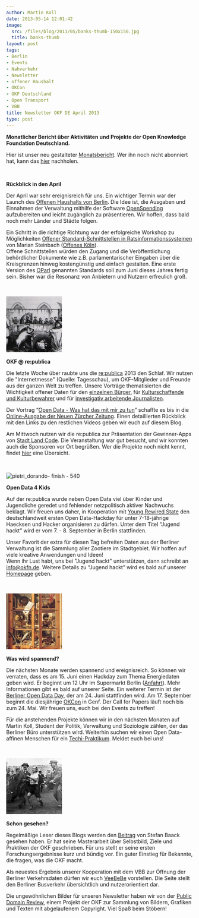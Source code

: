 ```yaml
---
author: Martin Koll
date: 2013-05-14 12:01:42
image:
  src: /files/blog/2013/05/banks-thumb-150x150.jpg
  title: banks-thumb
layout: post
tags:
- Berlin
- Events
- Nahverkehr
- Newsletter
- offener Haushalt
- OKCon
- OKF Deutschland
- Open Transport
- VBB
title: Newsletter OKF DE April 2013
type: post
---
```


**Monatlicher Bericht über Aktivitäten und Projekte der Open Knowledge Foundation Deutschland.**

Hier ist unser neu gestalteter [Monatsbericht](http://eepurl.com/yXXNL). Wer ihn noch nicht abonniert hat, kann das [hier](http://eepurl.com/vwdjT) nachholen.

 

**Rückblick in den April**

Der April war sehr ereignisreich für uns. Ein wichtiger Termin war der Launch des [Offenen Haushalts von Berlin](http://www.berlin.de/sen/finanzen/haushalt/haushaltsplan/artikel.5697.php). Die Idee ist, die Ausgaben und Einnahmen der Verwaltung mithilfe der Software [OpenSpending](http://openspending.org/) aufzubereiten und leicht zugänglich zu präsentieren. Wir hoffen, dass bald noch mehr Länder und Städte folgen.

Ein Schritt in die richtige Richtung war der erfolgreiche Workshop zu Möglichkeiten [Offener Standard-Schnittstellen in Ratsinformationssystemen](http://www.offenedaten-koeln.de/2013/04/standardisierungsbemuhungen-erfolgreich/) von Marian Steinbach ([Offenes Köln](http://offeneskoeln.de/)).  
Offene Schnittstellen würden den Zugang und die Veröffentlichung behördlicher Dokumente wie z.B. parlamentarischer Eingaben über die Kreisgrenzen hinweg kostengünstig und einfach gestalten. Eine erste Version des [OParl](http://www.oparl.de) genannten Standards soll zum Juni dieses Jahres fertig sein. Bisher war die Resonanz von Anbietern und Nutzern erfreulich groß.

 

![Trial_of_Pig](/files/blog/2013/05/Trial_of_Pig-150x150.jpg)

**OKF @ re:publica**

Die letzte Woche über raubte uns die [re:publica](http://re-publica.de) 2013 den Schlaf. Wir nutzen die "Internetmesse" (Quelle: Tagesschau), um OKF-Mitglieder und Freunde aus der ganzen Welt zu treffen. Unsere Vorträge thematisierten die Wichtigkeit offener Daten für den [einzelnen Bürger](http://youtu.be/QBSNr6UXIJg), für [Kulturschaffende und Kulturbewahrer](http://youtu.be/NpHnuFVL2ug) und für [investigativ arbeitende Journalisten](http://youtu.be/DQBtc_szJh0).

Der Vortrag “[Open Data - Was hat das mit mir zu tun](http://youtu.be/QBSNr6UXIJg)” schaffte es bis in die [Online-Ausgabe der Neuen Zürcher Zeitung](http://www.nzz.ch/aktuell/digital/open-data-republica-13-1.18078390). Einen detaillierten Rückblick mit den Links zu den restlichen Videos geben wir euch auf diesem Blog.

Am Mittwoch nutzen wir die re:publica zur Präsentation der Gewinner-Apps von [Stadt Land Code](http://stadtlandcode.de/). Die Veranstaltung war gut besucht, und wir konnten auch die Sponsoren vor Ort begrüßen. Wer die Projekte noch nicht kennt, findet [hier](http://stadtlandcode.de/blog/2013/05/13/republica-praesentation.html) eine Übersicht.

 

![pietri_dorando- finish - 540](http://upload.wikimedia.org/wikipedia/commons/thumb/0/05/France_in_XXI_Century._School.jpg/800px-France_in_XXI_Century._School.jpg)

**Open Data 4 Kids**

Auf der re:publica wurde neben Open Data viel über Kinder und Jugendliche geredet und fehlender netzpolitisch aktiver Nachwuchs beklagt. Wir freuen uns daher, in Kooperation mit [Young Rewired State](https://youngrewiredstate.org/) den deutschlandweit ersten Open Data-Hackday für unter 7-18-jährige Haecksen und Hacker organisieren zu dürfen. Unter dem Titel “Jugend hackt” wird er vom 7. - 8. September in Berlin stattfinden.

Unser Favorit der extra für diesen Tag befreiten Daten aus der Berliner Verwaltung ist die Sammlung aller Zootiere im Stadtgebiet. Wir hoffen auf viele kreative Anwendungen und Ideen!  
Wenn ihr Lust habt, uns bei "Jugend hackt" unterstützen, dann schreibt an info@okfn.de. Weitere Details zu “Jugend hackt” wird es bald auf unserer [Homepage](http://www.okfn.de) geben.

 

![domenicocabinet-detail](/files/blog/2013/05/domenicocabinet-detail-150x150.jpg)

**Was wird spannend?**

Die nächsten Monate werden spannend und ereignisreich. So können wir verraten, dass es am 15. Juni einen Hackday zum Thema Energiedaten geben wird. Er beginnt um 12 Uhr im Supermarkt Berlin ([Anfahrt](http://www.supermarkt-berlin.net/)). Mehr Informationen gibt es bald auf unserer Seite. Ein weiterer Termin ist der [Berliner Open Data Day](/blog/2013/05/berlin-open-data-day-2013/), der am 24. Juni stattfinden wird. Am 17. September beginnt die diesjährige [OKCon](http://okcon.org/) in Genf. Der Call for Papers läuft noch bis zum 24. Mai. Wir freuen uns, euch bei den Events zu treffen!

Für die anstehenden Projekte können wir in den nächsten Monaten auf Martin Koll, Student der Politik, Verwaltung und Soziologie zählen, der das Berliner Büro unterstützen wird. Weiterhin suchen wir einen Open Data-affinen Menschen für ein [Techi-Praktikum](/jobs/). Meldet euch bei uns!

 

![pietri_dorando- finish - 540](/files/blog/2013/05/pietri_dorando-finish-5401-150x150.jpeg)

**Schon gesehen?**

Regelmäßige Leser dieses Blogs werden den [Beitrag](/blog/2013/04/praktiken-ziele-und-selbstbild-der-open-knowledge-foundation/) von Stefan Baack gesehen haben. Er hat seine Masterarbeit über Selbstbild, Ziele und Praktiken der OKF geschrieben. Für uns stellt er seine ersten Forschungsergebnisse kurz und bündig vor. Ein guter Einstieg für Bekannte, die fragen, was die OKF macht.

Als neuestes Ergebnis unserer Kooperation mit dem VBB zur Öffnung der Berliner Verkehrsdaten dürfen wir euch [VeeBeBe](http://veebibi.herokuapp.com) vorstellen. Die Seite stellt den Berliner Busverkehr übersichtlich und nutzerorientiert dar.

Die ungewöhnlichen Bilder für unseren Newsletter haben wir von der [Public Domain Review](http://publicdomainreview.org/), einem Projekt der OKF zur Sammlung von Bildern, Grafiken und Texten mit abgelaufenem Copyright. Viel Spaß beim Stöbern!

 